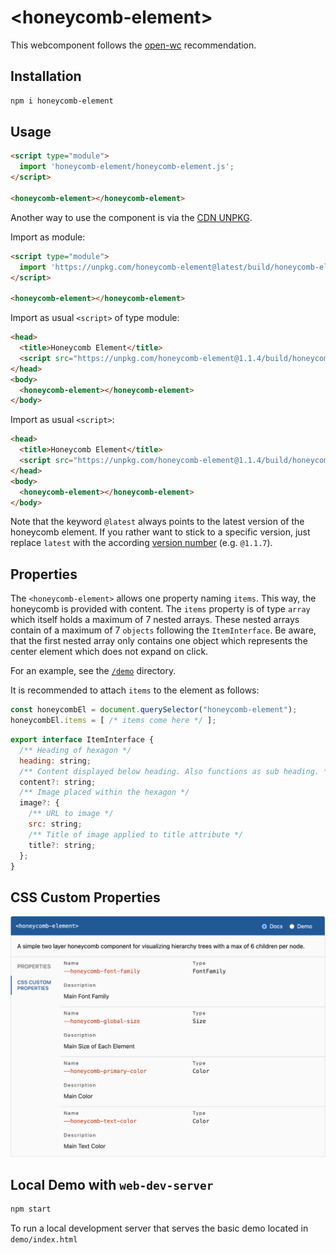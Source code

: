 # \<honeycomb-element>

This webcomponent follows the [open-wc](https://github.com/open-wc/open-wc) recommendation.

## Installation
```bash
npm i honeycomb-element
```

## Usage
```html
<script type="module">
  import 'honeycomb-element/honeycomb-element.js';
</script>

<honeycomb-element></honeycomb-element>
```
Another way to use the component is via the [CDN UNPKG](https://unpkg.com/browse/honeycomb-element@latest/).

Import as module:
```html
<script type="module">
  import 'https://unpkg.com/honeycomb-element@latest/build/honeycomb-element.bundled.js';
</script>

<honeycomb-element></honeycomb-element>
```

Import as usual `<script>` of type module:
```html
<head>
  <title>Honeycomb Element</title>
  <script src="https://unpkg.com/honeycomb-element@1.1.4/build/honeycomb-element.bundled.js" type="module"></script>
</head>
<body>
  <honeycomb-element></honeycomb-element>
</body>
```

Import as usual `<script>`:
```html
<head>
  <title>Honeycomb Element</title>
  <script src="https://unpkg.com/honeycomb-element@1.1.4/build/honeycomb-element.bundled.js"></script>
</head>
<body>
  <honeycomb-element></honeycomb-element>
</body>
```

Note that the keyword `@latest` always points to the latest version of the honeycomb element. If you rather want to stick to a specific version, just replace `latest`
with the according [version number](https://unpkg.com/browse/honeycomb-element@latest/) (e.g. `@1.1.7`).

## Properties
The `<honeycomb-element>` allows one property naming `items`. This way, the honeycomb is provided with content.
The `items` property is of type `array` which itself holds a maximum of 7 nested arrays. These nested arrays contain
of a maximum of 7 `objects` following the `ItemInterface`. Be aware, that the first nested array only contains one object
which represents the center element which does not expand on click.

For an example, see the [`/demo`](./demo) directory.

It is recommended to attach `items` to the element as follows:

```js
const honeycombEl = document.querySelector("honeycomb-element");
honeycombEl.items = [ /* items come here */ ];
```

```js
export interface ItemInterface {
  /** Heading of hexagon */
  heading: string;
  /** Content displayed below heading. Also functions as sub heading. */
  content?: string;
  /** Image placed within the hexagon */
  image?: {
    /** URL to image */
    src: string;
    /** Title of image applied to title attribute */
    title?: string;
  };
}
```

## CSS Custom Properties
![CSS Custom Properties](./css-custom-properties.png)

## Local Demo with `web-dev-server`
```bash
npm start
```
To run a local development server that serves the basic demo located in `demo/index.html`
